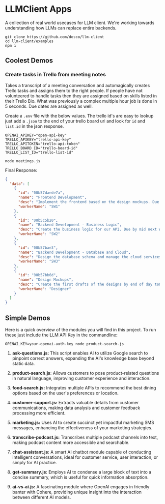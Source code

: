# LLMClient Apps

A collection of real world usecases for LLM client. We're working towards understanding how LLMs can replace entire backends.

```console
git clone https://github.com/dosco/llm-client
cd llm-client/examples
npm i
```

## Coolest Demos

### Create tasks in Trello from meeting notes

Takes a transcript of a meeting conversation and automagically creates Trello tasks and assigns them to the right people. If people have not volunteered to handle tasks then they are assigned based on skills listed in their Trello Bio. What was previously a complex multiple hour job is done in 5 seconds. Due dates are assigned as well.

Create a `.env` file with the below values. The trello id's are easy to lookup just add a `.json` to the end of your trello board url and look for `id` and `list.id` in the json response.

```console
OPENAI_APIKEY="open-api-key"
TRELLO_APIKEY="trello-api-key"
TRELLO_APITOKEN="trello-api-token"
TRELLO_BOARD_ID="trello-board-id"
TRELLO_LIST_ID="trello-list-id"
```

```console
node meetings.js
```

Final Response:

```json
{
  "data": [
    {
      "id": "00b57daede7a",
      "name": "Frontend Development",
      "desc": "Implement the frontend based on the design mockups. Due by next Friday.",
      "workerName": "SW1"
    },
    {
      "id": "00b5c5b20",
      "name": "Backend Development - Business Logic",
      "desc": "Create the business logic for our API. Due by mid next week.",
      "workerName": "SW2"
    },
    {
      "id": "00b57bae3",
      "name": "Backend Development - Database and Cloud",
      "desc": "Design the database schema and manage the cloud services. Due by Tuesday next week.",
      "workerName": "SW3"
    },
    {
      "id": "00b57bb6d",
      "name": "Design Mockups",
      "desc": "Create the first drafts of the designs by end of day tomorrow and finalize them by Wednesday.",
      "workerName": "Designer"
    }
  ]
}
```

## Simple Demos

Here is a quick overview of the modules you will find in this project. To run these just include the LLM API Key in the commandline:

```shell
OPENAI_KEY=your-openai-auth-key node product-search.js
```

1. **ask-questions.js:** This script enables AI to utilize Google search to pinpoint correct answers, expanding the AI's knowledge base beyond static data.

2. **product-search.js:** Allows customers to pose product-related questions in natural language, improving customer experience and interaction.

3. **food-search.js:** Integrates multiple APIs to recommend the best dining options based on the user's preferences or location.

4. **customer-support.js:** Extracts valuable details from customer communications, making data analysis and customer feedback processing more efficient.

5. **marketing.js:** Uses AI to create succinct yet impactful marketing SMS messages, enhancing the effectiveness of your marketing strategies.

6. **transcribe-podcast.js:** Transcribes multiple podcast channels into text, making podcast content more accessible and searchable.

7. **chat-assistant.js:** A smart AI chatbot module capable of conducting intelligent conversations, ideal for customer service, user interaction, or simply for AI practice.

8. **get-summary.js:** Employs AI to condense a large block of text into a concise summary, which is useful for quick information absorption.

9. **ai-vs-ai.js:** A fascinating module where OpenAI engages in friendly banter with Cohere, providing unique insight into the interaction between different AI models.
